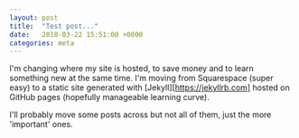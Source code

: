 ```yaml
---
layout: post
title:  "Test post..."
date:   2018-03-22 15:51:00 +0000
categories: meta
---
```

I'm changing where my site is hosted, to save money and to learn something new at the same time. I'm moving from Squarespace (super easy) to a static site generated with [Jekyll][https://jekyllrb.com] hosted on GitHub pages (hopefully manageable learning curve).

I'll probably move some posts across but not all of them, just the more 'important' ones. 